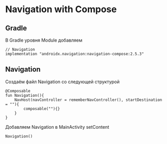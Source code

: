 # Navigation with Compose
## Gradle
В Gradle уровня Module добавляем
```
// Navigation
implementation "androidx.navigation:navigation-compose:2.5.3"
```
## Navigation
Создаём файл Navigation со следующей структурой
```
@Composable
fun Navigation(){
    NavHost(navController = rememberNavController(), startDestination = ""){
        composable(""){}
    }
}
```
Добавляем Navigation в MainActivity setContent
```
Navigation()
```
